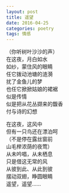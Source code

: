 ```yaml
---
layout: post
title: 遥望
date: 2016-04-25
categories: poetry
tags: 情感
---
```


（你听树叶沙沙的声）  
在这夜，月白如水  
如纱，蒙住风的眼睛  
任它拨动池塘的涟漪  
扰了金鱼儿的梦  
也任它掀掀姑娘的裙裾  
似是传情  
似是把从花丛撷来的馥香  
付与诗的幻想  

在这夜，这风中  
但有一只鸟还在漂泊呵  
（不是停在露丝窗前  
山毛榉浓荫的夜莺）  
从未吟唱，从未栖息  
只是借这无常的风  
从彼到此、从此到彼  
摆动双翅，睁圆眼睛  
遥望，遥望……   